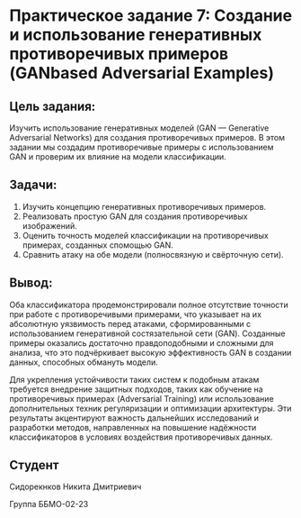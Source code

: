 # Практическое задание 7: Создание и использование генеративных противоречивых примеров (GANbased Adversarial Examples)
## Цель задания:
Изучить использование генеративных моделей (GAN — Generative Adversarial Networks) для создания противоречивых примеров. В этом задании мы создадим противоречивые примеры с использованием GAN и проверим их влияние на модели классификации.
## Задачи:
1. Изучить концепцию генеративных противоречивых примеров.
2. Реализовать простую GAN для создания противоречивых изображений.
3. Оценить точность моделей классификации на противоречивых примерах, созданных спомощью GAN.
4. Сравнить атаку на обе модели (полносвязную и свёрточную сети).
## Вывод:
Оба классификатора продемонстрировали полное отсутствие точности при работе с противоречивыми примерами, что указывает на их абсолютную уязвимость перед атаками, сформированными с использованием генеративной состязательной сети (GAN). Созданные примеры оказались достаточно правдоподобными и сложными для анализа, что это подчёркивает высокую эффективность GAN в создании данных, способных обмануть модели.

Для укрепления устойчивости таких систем к подобным атакам требуется внедрение защитных подходов, таких как обучение на противоречивых примерах (Adversarial Training) или использование дополнительных техник регуляризации и оптимизации архитектуры. Эти результаты акцентируют важность дальнейших исследований и разработки методов, направленных на повышение надёжности классификаторов в условиях воздействия противоречивых данных.
## Студент
Сидорекнков Никита Дмитриевич

Группа ББМО-02-23
